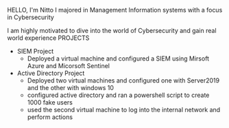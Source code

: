 HELLO, I'm  Nitto
I majored in Management Information systems with a focus in Cybersecurity

I am highly motivated to dive into the world of Cybersecurity and gain real world experience
PROJECTS
- SIEM Project
  - Deployed a virtual machine and configured a SIEM using Mirsoft Azure and Micorsoft Sentinel
- Active Directory Project
  - Deployed two virtual machines and configured one with Server2019 and the other with windows 10
  - configured active directory and ran a powershell script to create 1000 fake users
  - used the second virtual machine to log into the internal network and perform actions
